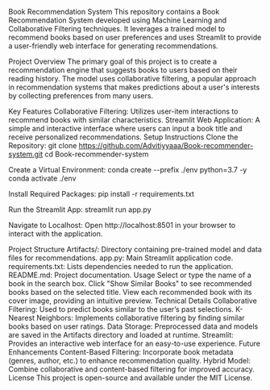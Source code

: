 Book Recommendation System
This repository contains a Book Recommendation System developed using Machine Learning and Collaborative Filtering techniques. It leverages a trained model to recommend books based on user preferences and uses Streamlit to provide a user-friendly web interface for generating recommendations.

Project Overview
The primary goal of this project is to create a recommendation engine that suggests books to users based on their reading history. The model uses collaborative filtering, a popular approach in recommendation systems that makes predictions about a user's interests by collecting preferences from many users.

Key Features
Collaborative Filtering: Utilizes user-item interactions to recommend books with similar characteristics.
Streamlit Web Application: A simple and interactive interface where users can input a book title and receive personalized recommendations.
Setup Instructions
Clone the Repository:
git clone https://github.com/Advitiyyaaa/Book-recommender-system.git
cd Book-recommender-system

Create a Virtual Environment:
conda create --prefix ./env python=3.7 -y
conda activate ./env

Install Required Packages:
pip install -r requirements.txt

Run the Streamlit App:
streamlit run app.py

Navigate to Localhost: Open http://localhost:8501 in your browser to interact with the application.

Project Structure
Artifacts/: Directory containing pre-trained model and data files for recommendations.
app.py: Main Streamlit application code.
requirements.txt: Lists dependencies needed to run the application.
README.md: Project documentation.
Usage
Select or type the name of a book in the search box.
Click "Show Similar Books" to see recommended books based on the selected title.
View each recommended book with its cover image, providing an intuitive preview.
Technical Details
Collaborative Filtering: Used to predict books similar to the user’s past selections.
K-Nearest Neighbors: Implements collaborative filtering by finding similar books based on user ratings.
Data Storage: Preprocessed data and models are saved in the Artifacts directory and loaded at runtime.
Streamlit: Provides an interactive web interface for an easy-to-use experience.
Future Enhancements
Content-Based Filtering: Incorporate book metadata (genres, author, etc.) to enhance recommendation quality.
Hybrid Model: Combine collaborative and content-based filtering for improved accuracy.
License
This project is open-source and available under the MIT License.
